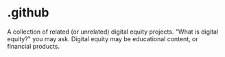 # .github
A collection of related (or unrelated) digital equity projects. "What is digital equity?" you may ask. Digital equity may be educational content, or financial products. 
